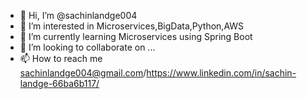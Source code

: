- 👋 Hi, I’m @sachinlandge004
- 👀 I’m interested in Microservices,BigData,Python,AWS
- 🌱 I’m currently learning Microservices using Spring Boot
- 💞️ I’m looking to collaborate on ...
- 📫 How to reach me sachinlandge004@gmail.com/https://www.linkedin.com/in/sachin-landge-66ba6b117/

<!---
sachinlandge004/sachinlandge004 is a ✨ special ✨ repository because its `README.md` (this file) appears on your GitHub profile.
You can click the Preview link to take a look at your changes.
--->

